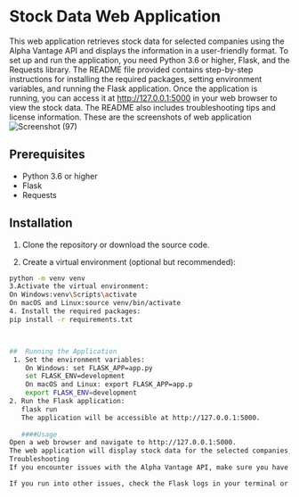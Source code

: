 # Stock Data Web Application

This web application retrieves stock data for selected companies using the Alpha Vantage API and displays the information in a user-friendly format. To set up and run the application, you need Python 3.6 or higher, Flask, and the Requests library. The README file provided contains step-by-step instructions for installing the required packages, setting environment variables, and running the Flask application. Once the application is running, you can access it at http://127.0.0.1:5000 in your web browser to view the stock data. The README also includes troubleshooting tips and license information.
These are the screenshots of web application
![Screenshot (97)](https://user-images.githubusercontent.com/123728670/235984561-12d6060a-c442-4e63-93e6-f93b1e1a1633.png)

## Prerequisites

- Python 3.6 or higher
- Flask
- Requests

## Installation

1. Clone the repository or download the source code.

2. Create a virtual environment (optional but recommended):

```bash
python -m venv venv
3.Activate the virtual environment:
On Windows:venv\Scripts\activate
On macOS and Linux:source venv/bin/activate
4. Install the required packages:
pip install -r requirements.txt



##  Running the Application
 1. Set the environment variables:
    On Windows: set FLASK_APP=app.py
    set FLASK_ENV=development
    On macOS and Linux: export FLASK_APP=app.p
    export FLASK_ENV=development
2. Run the Flask application:
   flask run
   The application will be accessible at http://127.0.0.1:5000.
   
   ####Usage
Open a web browser and navigate to http://127.0.0.1:5000.
The web application will display stock data for the selected companies, including the stock symbol, price, and change percentage.
Troubleshooting
If you encounter issues with the Alpha Vantage API, make sure you have a valid API key and that the API service is not down or experiencing issues.

If you run into other issues, check the Flask logs in your terminal or command prompt for detailed error messages and traceback information.



